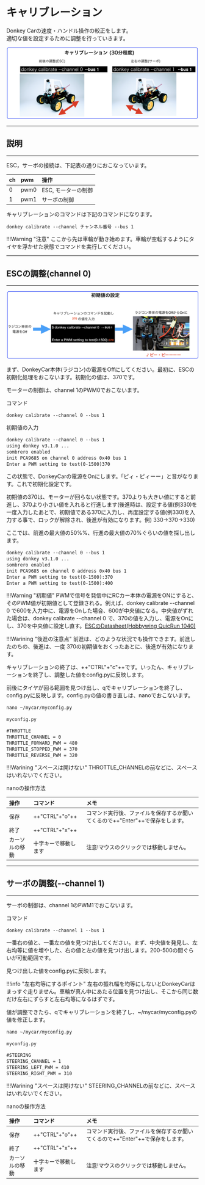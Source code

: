 # キャリブレーション

Donkey Carの速度・ハンドル操作の較正をします。  
適切な値を設定するために調整を行っていきます。

![](./img/cal000.png)

<hr>

## 説明

<hr>


ESC，サーボの接続は、下記表の通りにおこなっています。

|ch|pwm|操作|
|:--|:--|:--|
|0|pwm0|ESC, モーターの制御|
|1|pwm1|サーボの制御|

キャリブレーションのコマンドは下記のコマンドになります。

```
donkey calibrate --channel チャンネル番号 --bus 1
```

!!!Warning "注意"
	ここから先は車輪が動き始めます。車輪が空転するようにタイヤを浮かせた状態でコマンドを実行してください。

<hr>

## ESCの調整(channel 0)

<hr>

![](./img/default001.png)


まず、DonkeyCar本体(ラジコン)の電源をOffにしてください。最初に、ESCの初期化処理をおこないます。初期化の値は、370です。

モーターの制御は、channel 1のPWM0でおこないます。

コマンド

```
donkey calibrate --channel 0 --bus 1
```

初期値の入力

```
donkey calibrate --channel 0 --bus 1
using donkey v3.1.0 ...
sombrero enabled
init PCA9685 on channel 0 address 0x40 bus 1
Enter a PWM setting to test(0-1500)370
```

この状態で、DonkeyCarの電源をOnにします。「ピィ・ピィーー」と音がなります。これで初期化設定です。

初期値の370は、モーターが回らない状態です。370よりも大きい値にすると前進し、370より小さい値を入れると行進します(後進時は、設定する値(例330)を一度入力したあとで、初期値である370に入力し、再度設定する値(例330)を入力する事で、ロックが解除され、後進が有効になります。例) 330->370->330)

ここでは、前進の最大値の50%%、行進の最大値の70%ぐらいの値を探し出します。

```
donkey calibrate --channel 0 --bus 1
using donkey v3.1.0 ...
sombrero enabled
init PCA9685 on channel 0 address 0x40 bus 1
Enter a PWM setting to test(0-1500):370
Enter a PWM setting to test(0-1500):400
```

!!!Warning "初期値"
	PWMで信号を発信中にRCカー本体の電源をONにすると、そのPWM値が初期値として登録される。例えば、donkey calibrate --channel 0 で600を入力中に、電源をOnした場合、600が中央値になる。中央値がずれた場合は、donkey calibrate --channel 0 で、370の値を入力し、電源をOnにし、370を中央値に設定し直す。[ESCのDatasheet(Hobbywing QuicRun 1040)](http://www.redcatracing.com/manuals/HW-WP-1040-Brushed.pdf)

!!!Warining "後進の注意点"
	前進は、どのような状況でも操作できます。前進したのちの、後進は、一度 370の初期値をおくったあとに、後進が有効になります。　

キャリブレーションの終了は、++"CTRL"+"c"++です。いったん、キャリブレーションを終了し、調整した値をconfig.pyに反映します。

前後にタイヤが回る範囲を見つけ出し、qでキャリブレーションを終了し、config.pyに反映します。config.pyの値の書き直しは、nanoでおこないます。

```
nano ~/mycar/myconfig.py
```

`myconfig.py`
```
#THROTTLE
THROTTLE_CHANNEL = 0
THROTTLE_FORWARD_PWM = 480
THROTTLE_STOPPED_PWM = 370
THROTTLE_REVERSE_PWM = 320
```

!!!Warining "スペースは開けない"
	THROTTLE_CHANNELの前などに、スペースはいれないでください。　

nanoの操作方法

|操作|コマンド|メモ
|:--|:--|:--|
|保存|++"CTRL"+"o"++|コマンド実行後、ファイルを保存するか聞いてくるので++"Enter"++で保存をします。|
|終了|++"CTRL"+"x"++||
|カーソルの移動|十字キーで移動します|注意!マウスのクリックでは移動しません。|

<hr>

## サーボの調整(--channel 1)

<hr>


サーボの制御は、channel 1のPWM1でおこないます。

コマンド
```
donkey calibrate --channel 1 --bus 1
```

一番右の値と、一番左の値を見つけ出してください。まず、中央値を発見し、左右均等に値を増やした、右の値と左の値を見つけ出します。200-500の間ぐらいが可動範囲です。

見つけ出した値をconfig.pyに反映します。


!!!info "左右均等にするポイント"
	左右の振れ幅を均等にしないとDonkeyCarはまっすぐ走りません。車輪が真ん中にあたる位置を見つけ出し、そこから同じ数だけ左右にずらすと左右均等になるはずです。

値が調整できたら、qでキャリブレーションを終了し、~/mycar/myconfig.pyの値を修正します。


```
nano ~/mycar/myconfig.py
```

`myconfig.py`
```
#STEERING
STEERING_CHANNEL = 1
STEERING_LEFT_PWM = 410
STEERING_RIGHT_PWM = 310
```

!!!Warining "スペースは開けない"
	STEERING_CHANNELの前などに、スペースはいれないでください。　
	
nanoの操作方法

|操作|コマンド|メモ
|:--|:--|:--|
|保存|++"CTRL"+"o"++|コマンド実行後、ファイルを保存するか聞いてくるので++"Enter"++で保存をします。|
|終了|++"CTRL"+"x"++||
|カーソルの移動|十字キーで移動します|注意!マウスのクリックでは移動しません。|


